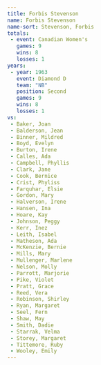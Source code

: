 ```yaml
---
title: Forbis Stevenson
name: Forbis Stevenson
name-sort: Stevenson, Forbis
totals:
 - event: Canadian Women's
   games: 9
   wins: 8
   losses: 1
years:
 - year: 1963
   event: Diamond D
   team: "NB"
   position: Second
   games: 9
   wins: 8
   losses: 1
vs:
 - Baker, Joan
 - Balderson, Jean
 - Binner, Mildred
 - Boyd, Evelyn
 - Burton, Irene
 - Calles, Ada
 - Campbell, Phyllis
 - Clark, Jane
 - Cook, Bernice
 - Crist, Phyliss
 - Farquhar, Elsie
 - Gordon, Mary
 - Halverson, Irene
 - Hansen, Ina
 - Hoare, Kay
 - Johnson, Peggy
 - Kerr, Inez
 - Leith, Isabel
 - Matheson, Ada
 - McKenzie, Bernie
 - Mills, Mary
 - Mullenger, Marlene
 - Nelson, Molly
 - Parrott, Marjorie
 - Pike, Violet
 - Pratt, Grace
 - Reed, Vera
 - Robinson, Shirley
 - Ryan, Margaret
 - Seel, Fern
 - Shaw, May
 - Smith, Dadie
 - Starrak, Velma
 - Storey, Margaret
 - Tittemore, Ruby
 - Wooley, Emily
---
```

